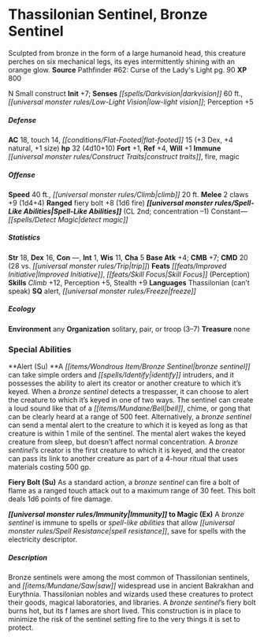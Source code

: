 ﻿---
cssclass: [monsters]
title1: Thassilonian Sentinel, Bronze Sentinel
desc_short: Sculpted from bronze in the form of a large humanoid head, this creature
  perches on six mechanical legs, its eyes intermittently shining with an orange glow.
title2: Bronze Sentinel
CR: 3
sources:
- name: "Pathfinder #62: Curse of the Lady's Light"
  page: 90
  link: http://paizo.com/products/btpy8run?Pathfinder-Adventure-Path-62-Curse-of-the-Ladys-Light
XP: 800
alignment: N
size: Small
type: construct
initiative:
  bonus: 7
senses:
  darkvision: 60
  low-light vision: true
AC:
  AC: 18
  touch: 14
  flat_footed: 15
  components:
    dex: 3
    natural: 4
    size: 1
HP:
  HP: 32
  long: 4d10+10
saves:
  fort: 1
  ref: 4
  will: 1
immunities:
- construct traits
- fire
- magic
speeds:
  base: 40
  climb: 20
attacks:
  melee:
  - - text: 2 claws +9 (1d4+4)
      entries:
      - - damage: 1d4+4
      count: 2
      attack: claws
      bonus:
      - 9
  ranged:
  - - text: fiery bolt +8 (1d6 fire)
      entries:
      - - damage: 1d6
          type: fire
      attack: fiery bolt
      bonus:
      - 8
spell_like_abilities:
  entries:
  - name: detect magic
    source: default
    freq: Constant
  sources:
  - name: default
    CL: 2
    concentration: -1
ability_scores:
  STR: 18
  DEX: 16
  CON:
  INT: 1
  WIS: 11
  CHA: 5
BAB: 4
CMB: 7
CMD: 20
CMD_other: 28 vs. trip
feats:
- name: Improved Initiative
- name: Skill Focus (Perception)
skills:
  Climb: 12
  Perception: 5
  Stealth: 9
languages:
- Thassilonian (can't speak)
special_qualities:
- alert
- freeze
ecology:
  environment: any
  organization: solitary, pair, or troop (3-7)
  treasure_type: none
special_abilities:
  Alert (Su): A bronze sentinel can take simple orders and identify intruders, and
    it possesses the ability to alert its creator or another creature to which it's
    keyed. When a bronze sentinel detects a trespasser, it can choose to alert the
    creature to which it's keyed in one of two ways. The sentinel can create a loud
    sound like that of a bell, chime, or gong that can be clearly heard at a range
    of 500 feet. Alternatively, a bronze sentinel can send a mental alert to the creature
    to which it is keyed as long as that creature is within 1 mile of the sentinel.
    The mental alert wakes the keyed creature from sleep, but doesn't affect normal
    concentration. A bronze sentinel's creator is the first creature to which it is
    keyed, and the creator can pass its link to another creature as part of a 4-hour
    ritual that uses materials costing 500 gp.
  Fiery Bolt (Su): As a standard action, a bronze sentinel can fire a bolt of flame
    as a ranged touch attack out to a maximum range of 30 feet. This bolt deals 1d6
    points of fire damage.
  Immunity to Magic (Ex): A bronze sentinel is immune to spells or spell-like abilities
    that allow spell resistance, save for spells with the electricity descriptor.
desc_long: Bronze sentinels were among the most common of Thassilonian sentinels,
  and saw widespread use in ancient Bakrakhan and Eurythnia. Thassilonian nobles and
  wizards used these creatures to protect their goods, magical laboratories, and libraries.
  A bronze sentinel's fiery bolt burns hot, but its f lames are short lived. This
  construction is in place to minimize the risk of the sentinel setting fire to the
  very things it is set to protect.

---

# Thassilonian Sentinel, Bronze Sentinel
Sculpted from bronze in the form of a large humanoid head, this creature perches on six mechanical legs, its eyes intermittently shining with an orange glow.
**Source** Pathfinder #62: Curse of the Lady's Light pg. 90
**XP** 800

N Small construct
**Init** +7; **Senses** _[[spells/Darkvision|darkvision]]_ 60 ft., _[[universal monster rules/Low-Light Vision|low-light vision]]_; Perception +5

##### Defense

**AC** 18, touch 14, _[[conditions/Flat-Footed|flat-footed]]_ 15 (+3 Dex, +4 natural, +1 size)
**hp** 32 (4d10+10)
**Fort** +1, **Ref** +4, **Will** +1
**Immune** _[[universal monster rules/Construct Traits|construct traits]]_, fire, magic

##### Offense
**Speed** 40 ft., _[[universal monster rules/Climb|climb]]_ 20 ft.
**Melee** 2 claws +9 (1d4+4)
**Ranged** fiery bolt +8 (1d6 fire)
**_[[universal monster rules/Spell-Like Abilities|Spell-Like Abilities]]_** (CL 2nd; concentration –1)
Constant—_[[spells/Detect Magic|detect magic]]_

##### Statistics
**Str** 18, **Dex** 16, **Con** —, **Int** 1, **Wis** 11, **Cha** 5
**Base Atk** +4; **CMB** +7; **CMD** 20 (28 vs. _[[universal monster rules/Trip|trip]]_)
**Feats** _[[feats/Improved Initiative|Improved Initiative]]_, _[[feats/Skill Focus|Skill Focus]]_ (Perception)
**Skills** _Climb_ +12, Perception +5, Stealth +9
**Languages** Thassilonian (can’t speak)
**SQ** alert, _[[universal monster rules/Freeze|freeze]]_

##### Ecology

**Environment** any
**Organization** solitary, pair, or troop (3–7)
**Treasure** none

### Special Abilities

**Alert (Su) **A _[[items/Wondrous Item/Bronze Sentinel|bronze sentinel]]_ can take simple orders and _[[spells/Identify|identify]]_ intruders, and it possesses the ability to alert its creator or another creature to which it’s keyed. When a _bronze sentinel_ detects a trespasser, it can choose to alert the creature to which it’s keyed in one of two ways. The sentinel can create a loud sound like that of a _[[items/Mundane/Bell|bell]]_, chime, or gong that can be clearly heard at a range of 500 feet. Alternatively, a _bronze sentinel_ can send a mental alert to the creature to which it is keyed as long as that creature is within 1 mile of the sentinel. The mental alert wakes the keyed creature from sleep, but doesn’t affect normal concentration. A _bronze sentinel_’s creator is the first creature to which it is keyed, and the creator can pass its link to another creature as part of a 4-hour ritual that uses materials costing 500 gp.

**Fiery Bolt (Su)** As a standard action, a _bronze sentinel_ can fire a bolt of flame as a ranged touch attack out to a maximum range of 30 feet. This bolt deals 1d6 points of fire damage.

**_[[universal monster rules/Immunity|Immunity]]_ to Magic (Ex)** A _bronze sentinel_ is immune to spells or _spell-like abilities_ that allow _[[universal monster rules/Spell Resistance|spell resistance]]_, save for spells with the electricity descriptor.

##### Description

Bronze sentinels were among the most common of Thassilonian sentinels, and _[[items/Mundane/Saw|saw]]_ widespread use in ancient Bakrakhan and Eurythnia. Thassilonian nobles and wizards used these creatures to protect their goods, magical laboratories, and libraries. A _bronze sentinel_’s fiery bolt burns hot, but its f lames are short lived. This construction is in place to minimize the risk of the sentinel setting fire to the very things it is set to protect.